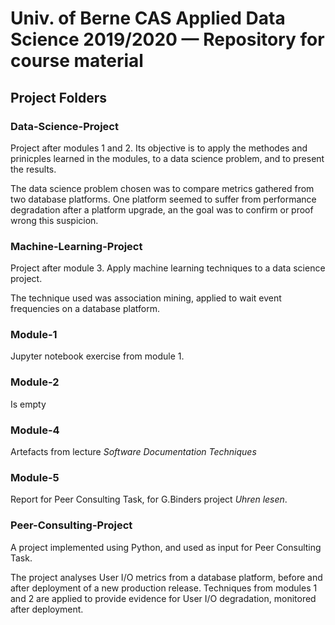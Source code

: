 <div style="max-width:1100px;">

# Univ. of Berne CAS Applied Data Science 2019/2020 &mdash; Repository for course material

## Project Folders

### Data-Science-Project

Project after modules 1 and 2. Its objective is to apply the methodes and
prinicples learned in the modules, to a data science problem, and to present the
results.

The data science problem chosen was to compare metrics gathered from two database
platforms. One platform seemed to suffer from performance degradation after a
platform upgrade, an the goal was to confirm or proof wrong this suspicion.


### Machine-Learning-Project

Project after module 3. Apply machine learning techniques to a data science project.

The technique used was association mining, applied to wait event frequencies on a
database platform.


### Module-1

Jupyter notebook exercise from module 1.

### Module-2

Is empty


### Module-4

Artefacts from lecture _Software Documentation Techniques_


### Module-5

Report for Peer Consulting Task, for G.Binders project *Uhren lesen*.


### Peer-Consulting-Project

A project implemented using Python, and used as input for Peer Consulting Task.

The project analyses User I/O metrics from a database platform, before and after
deployment of a new production release. Techniques from modules 1 and 2 are
applied to provide evidence for User I/O degradation, monitored after
deployment. 


</div>